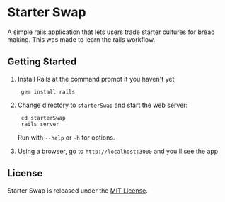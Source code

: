 # Starter Swap
A simple rails application that lets users trade starter cultures for bread making. This was made to learn the rails workflow.
## Getting Started

1. Install Rails at the command prompt if you haven't yet:

        gem install rails

2. Change directory to `starterSwap` and start the web server:

        cd starterSwap
        rails server

   Run with `--help` or `-h` for options.

3. Using a browser, go to `http://localhost:3000` and you'll see the app

## License

Starter Swap is released under the [MIT License](http://www.opensource.org/licenses/MIT).
